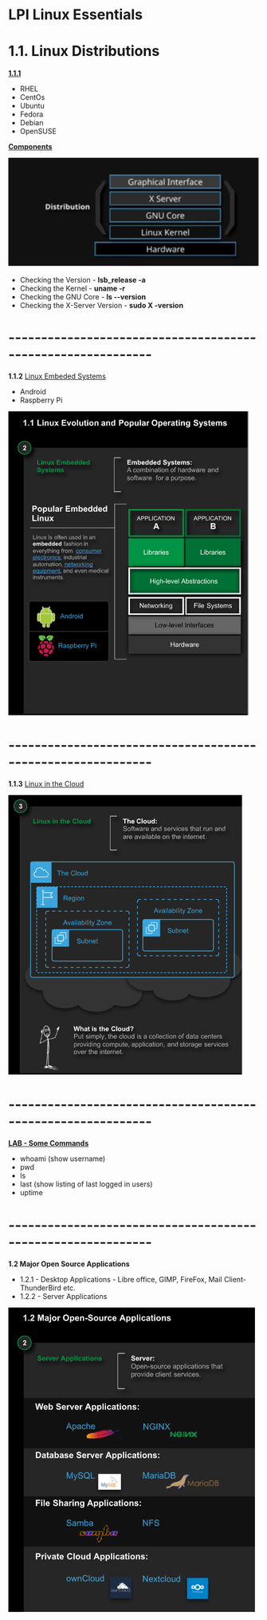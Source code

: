 # LPI Linux Essentials

# 1.1. Linux Distributions

<ins>**1.1.1**</ins> 
- RHEL
- CentOs
- Ubuntu
- Fedora
- Debian
- OpenSUSE

<ins>**Components**</ins>

**![alt text](https://github.com/shubhdev79/LinuxCommands/blob/master/Components.png)**

- Checking the Version - **lsb_release -a**
- Checking the Kernel - **uname -r**
- Checking the GNU Core - **ls --version**
- Checking the X-Server Version - **sudo X -version**
# ------------------------------------------------------------

**1.1.2**
<ins> Linux Embeded Systems </ins>
- Android
- Raspberry Pi

**![alt text](https://github.com/shubhdev79/LinuxCommands/blob/master/1.1.2.png)**

# ------------------------------------------------------------

**1.1.3**
<ins> Linux in the Cloud </ins>

**![alt text](https://github.com/shubhdev79/LinuxCommands/blob/master/1.1.3.png)**

# ------------------------------------------------------------

<ins>**LAB - Some Commands**</ins>
- whoami (show username)
- pwd
- ls
- last (show listing of last logged in users)
- uptime 

# ------------------------------------------------------------

**1.2 Major Open Source Applications**

- 1.2.1 - Desktop Applications - Libre office, GIMP, FireFox, Mail Client- ThunderBird etc.
- 1.2.2 - Server Applications 

**![alt text](https://github.com/shubhdev79/LinuxCommands/blob/master/1.2.2.png)**

